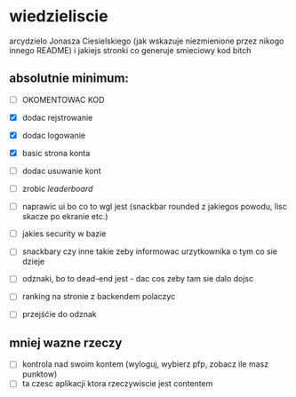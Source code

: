 # wiedzieliscie
arcydzielo Jonasza Ciesielskiego (jak wskazuje niezmienione przez nikogo innego README) i jakiejs stronki co generuje smieciowy kod bitch

## absolutnie minimum:

- [ ] OKOMENTOWAC KOD
- [x] dodac rejstrowanie
- [x] dodac logowanie
- [x] basic strona konta
- [ ] dodac usuwanie kont
- [ ] zrobic *leaderboard*
- [ ] naprawic ui bo co to wgl jest (snackbar rounded z jakiegos powodu, lisc skacze po ekranie etc.)
- [ ] jakies security w bazie
- [ ] snackbary czy inne takie zeby informowac urzytkownika o tym co sie dzieje
- [ ] odznaki, bo to dead-end jest - dac cos zeby tam sie dalo dojsc
- [ ] ranking na stronie z backendem polaczyc
- [ ] przejśćie do odznak 
      

## mniej wazne rzeczy
- [ ] kontrola nad swoim kontem (wyloguj, wybierz pfp, zobacz ile masz punktow)
- [ ] ta czesc aplikacji ktora rzeczywiscie jest contentem
